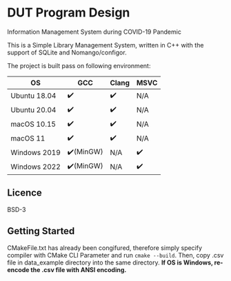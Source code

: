 ﻿# DUT Program Design
Information Management System during COVID-19 Pandemic

This is a Simple Library Management System, written in C++ with the support of SQLite and Nomango/configor.

The project is built pass on following environment: 

|OS|GCC|Clang|MSVC|
|--|--|--|--|
|Ubuntu 18.04|✔️|✔️|N/A|
|Ubuntu 20.04|✔️|✔️|N/A|
|macOS 10.15|✔️|✔️|N/A|
|macOS 11|✔️|✔️|N/A|
|Windows 2019|✔️(MinGW)|N/A|✔️|
|Windows 2022|✔️(MinGW)|N/A|✔️|

## Licence
BSD-3

## Getting Started
CMakeFile.txt has already been congifured, therefore simply specify compiler with CMake CLI Parameter and run `cmake --build`.
Then, copy .csv file in data_example directory into the same directory.
**If OS is Windows, re-encode the .csv file with ANSI encoding.**
